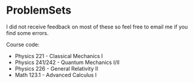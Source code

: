 # ProblemSets
I did not receive feedback on most of these so feel free to email me if you find some errors.

Course code:
* Physics 221 - Classical Mechanics I 
* Physics 241/242 - Quantum Mechanics I/II 
* Physics 226 - General Relativity II 
* Math 123.1 - Advanced Calculus I 
